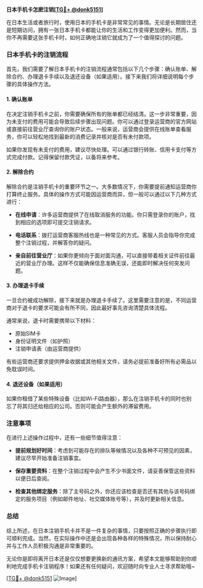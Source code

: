 **日本手机卡怎麽注销[[TG💪+ @donk5151](https://t.me/s/donk5151)]**

在日本生活或者旅行时，使用日本的手机卡是非常常见的事情。无论是长期居住还是短期访问，拥有一张日本手机卡都能让你的生活和工作变得更加便利。然而，当你不再需要这张手机卡时，如何正确地注销它就成为了一个值得探讨的问题。

### 日本手机卡的注销流程

首先，我们需要了解日本手机卡的注销流程通常包括以下几个步骤：确认账单、解除合约、办理退卡手续以及退还设备（如果适用）。接下来我们将详细说明每个步骤的具体操作方法。

#### 1. 确认账单

在决定注销手机卡之前，你需要确保所有的账单都已经结清。这一步非常重要，因为未支付的费用可能会导致后续步骤出现问题。你可以通过登录运营商的官方网站或直接前往营业厅查询你的账户状态。一般来说，运营商会提供在线账单查看服务，你可以轻松地找到最新的消费记录并核对是否有未付款项。

如果你发现有未支付的费用，建议尽快处理。可以通过银行转账、信用卡支付等方式完成付款。记得保留付款凭证，以备将来参考。

#### 2. 解除合约

解除合约是注销手机卡的重要环节之一。大多数情况下，你需要提前通知运营商你打算终止服务。具体的操作方式可能因运营商而异，但一般可以通过以下几种方式进行：

- **在线申请**：许多运营商提供了在线取消服务的功能。你只需登录你的账户，找到相应的选项即可提交注销请求。
  
- **电话联系**：拨打运营商客服热线也是一种常见的方式。客服人员会指导你完成整个注销过程，并解答你的疑问。

- **亲自前往营业厅**：如果你更倾向于面对面沟通，可以直接带着相关证件前往最近的营业厅办理。这样不仅能确保信息准确无误，还能即时解决任何突发问题。

#### 3. 办理退卡手续

一旦合约被成功解除，接下来就是办理退卡手续了。这里需要注意的是，不同运营商对于退卡的要求可能会有所不同，因此最好事先咨询清楚具体流程。

通常来说，退卡时需要携带以下材料：
- 原始SIM卡
- 身份证明文件（如护照）
- 注销申请表（由运营商提供）

有些运营商还要求提供押金收据或其他相关文件，请务必提前准备好所有必需品以免耽误时间。

#### 4. 退还设备（如果适用）

如果你租借了某些特殊设备（比如Wi-Fi路由器），那么在注销手机卡的同时也别忘了将其归还给相应的公司。否则可能会产生额外的滞留费用。

### 注意事项

在进行上述操作过程中，还有一些细节值得注意：

- **提前规划好时间**：考虑到可能存在的排队等候情况以及各种不可预见的因素，建议尽早开始准备注销事宜。
  
- **保存重要资料**：在整个注销过程中会产生不少书面文件，请妥善保管这些资料以便日后查阅。

- **检查其他绑定服务**：除了主号码之外，你还应该检查是否还有其他与该号码绑定的服务项目（例如邮件地址、社交媒体账号等），并及时更新相关信息。

### 总结

综上所述，在日本注销手机卡并不是一件复杂的事情，只要按照正确的步骤执行即可顺利完成。当然，在实际操作中还是会出现各种各样的特殊情况，所以保持耐心并与工作人员积极沟通是非常重要的。

无论你是即将离开日本还是仅仅想要更换新的通讯方案，希望本文能够帮助到你顺利地完成手机卡注销程序！如果还有任何疑问，欢迎随时向专业人士寻求帮助哦~

[[TG💪+ @donk5151](https://t.me/s/donk5151) ![Image](https://i.postimg.cc/rwNCRYN7/Snipaste-2025-04-30-17-27-05.png)]